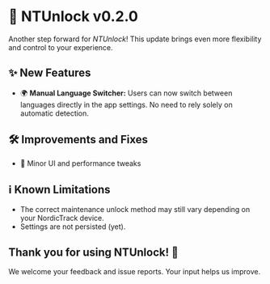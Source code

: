 # 🚀 NTUnlock v0.2.0

Another step forward for *NTUnlock*!
This update brings even more flexibility and control to your experience.

## ✨ New Features

- 🌍 **Manual Language Switcher:** Users can now switch between languages directly in the app settings. No need to rely solely on automatic detection.

## 🛠 Improvements and Fixes
- 🐞 Minor UI and performance tweaks

## ℹ️ Known Limitations
- The correct maintenance unlock method may still vary depending on your NordicTrack device.
- Settings are not persisted (yet).

## Thank you for using NTUnlock! 🧰

We welcome your feedback and issue reports. Your input helps us improve.